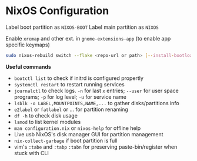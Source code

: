 # NixOS Configuration

Label boot partition as `NIXOS-BOOT`
Label main partition as `NIXOS`

Enable `xremap` and other ext. in `gnome-extensions-app` (to enable app specific keymaps)

```bash
sudo nixos-rebuild switch --flake <repo-url or path> [--install-bootloader]
```

**Useful commands**

- `bootctl list` to check if initrd is configured propertly
- `systemctl restart` to restart running services
- `journalctl` to check logs. `-n` for last `x` entries; `--user` for user space programs; `-p` for log level; `-u` for service name
- `lsblk -o LABEL,MOUNTPOINTS,NAME,...` to gather disks/partitions info
- `e2label` or `fatlabel` or ... for partition renaming
- `df -h` to check disk usage
- `lsmod` to list kernel modules
- `man configuration.nix` or `nixos-help` for offline help
- Live usb NixOS's disk manager GUI for partition management
- `nix-collect-garbage` if boot partition is full
- vim's `:tabe` and `:tabp` `:tabn` for preserving paste-bin/register when stuck with CLI